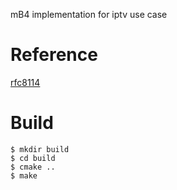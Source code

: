 mB4 implementation for iptv use case

# Reference
[rfc8114](https://tools.ietf.org/html/rfc8114)

# Build
```
$ mkdir build
$ cd build
$ cmake ..
$ make
```

